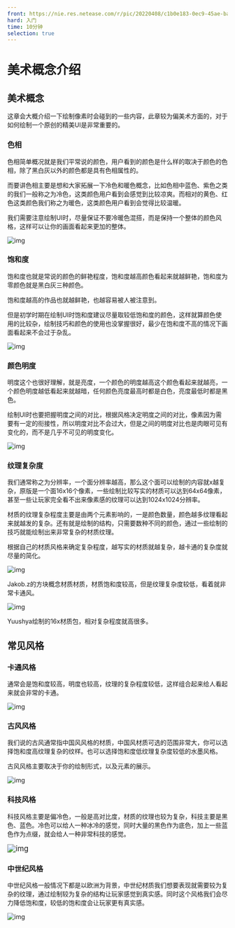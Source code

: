 ```yaml
---
front: https://nie.res.netease.com/r/pic/20220408/c1b0e183-0ec9-45ae-ba3e-5fa906326d95.png
hard: 入门
time: 10分钟
selection: true
---
```


# 美术概念介绍

## 美术概念

这章会大概介绍一下绘制像素时会碰到的一些内容，此章较为偏美术方面的，对于如何绘制一个原创的精美UI是非常重要的。

### 色相

色相简单概况就是我们平常说的颜色，用户看到的颜色是什么样的取决于颜色的色相，除了黑白灰以外的颜色都是具有色相属性的。

而要讲色相主要是想和大家拓展一下冷色和暖色概念，比如色相中蓝色、紫色之类的我们一般称之为冷色，这类颜色用户看到会感觉到比较凉爽。而相对的黄色、红色这类颜色我们称之为暖色，这类颜色用户看到会觉得比较温暖。

我们需要注意绘制UI时，尽量保证不要冷暖色混搭，而是保持一个整体的颜色风格，这样可以让你的画面看起来更加的整体。

![img](./images/7_1.png)

### 饱和度

饱和度也就是常说的颜色的鲜艳程度，饱和度越高颜色看起来就越鲜艳，饱和度为零颜色就是黑白灰三种颜色。

饱和度越高的作品也就越鲜艳，也越容易被人被注意到。

但是初学时期在绘制UI时饱和度建议尽量取较低饱和度的颜色，这样就算颜色使用的比较杂，绘制技巧和颜色的使用也没掌握很好，最少在饱和度不高的情况下画面看起来不会过于杂乱。

![img](./images/7_2.png)

### 颜色明度

明度这个也很好理解，就是亮度，一个颜色的明度越高这个颜色看起来就越亮，一个颜色明度越低看起来就越暗，任何颜色亮度最高时都是白色，亮度最低时都是黑色。

绘制UI时也要把握明度之间的对比，根据风格决定明度之间的对比，像素因为需要有一定的衔接性，所以明度对比不会过大，但是之间的明度对比也是肉眼可见有变化的，而不是几乎不可见的明度变化。

![img](./images/7_3.png)

### 纹理复杂度

我们通常称之为分辨率，一个面分辨率越高，那么这个面可以绘制的内容就x越复杂，原版是一个面16x16个像素，一些绘制比较写实的材质可以达到64x64像素，甚至一些让玩家完全看不出来像素感的纹理可以达到1024x1024分辨率。

材质的纹理复杂程度主要是由两个元素影响的，一是颜色数量，颜色越多纹理看起来就越发的复杂。还有就是绘制的结构，只需要数种不同的颜色，通过一些绘制的技巧就能绘制出来非常复杂的材质纹理。

根据自己的材质风格来确定复杂程度，越写实的材质就越复杂，越卡通的复杂度就尽量的简化。

![img](./images/7_4.png)

Jakob.z的方块概念材质材质，材质饱和度较高，但是纹理复杂度较低，看着就非常卡通风。

![img](./images/7_5.png)

Yuushya绘制的16x材质包，相对复杂程度就高很多。

## 常见风格

### 卡通风格

通常会是饱和度较高，明度也较高，纹理的复杂程度较低，这样组合起来给人看起来就会非常的卡通。

![img](./images/7_6.png)

### 古风风格

我们说的古风通常指中国风风格的材质，中国风材质可选的范围非常大，你可以选择饱和度高纹理复杂的纹样。也可以选择饱和度低纹理复杂度较低的水墨风格。

古风风格主要取决于你的绘制形式，以及元素的展示。

![img](./images/7_7.png)

### 科技风格

科技风格主要是偏冷色，一般是高对比度，材质的纹理也较为复杂，科技主要是黑色、蓝色。冷色可以给人一种冰冷的感觉，同时大量的黑色作为底色，加上一些蓝色作为点缀，就会给人一种非常科技的感觉。

<img src="./images/7_8.png" alt="img" style="zoom:120%;" />

### 中世纪风格

中世纪风格一般情况下都是以欧洲为背景，中世纪材质我们想要表现就需要较为复杂的纹理，通过绘制较为复杂的结构让玩家感觉到真实感。同时这个风格我们会尽力降低饱和度，较低的饱和度会让玩家更有真实感。

<img src="./images/7_9.png" alt="img" style="zoom:100%;" />